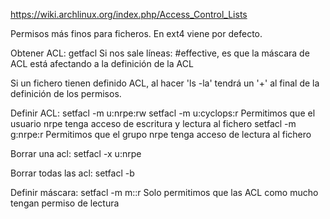 https://wiki.archlinux.org/index.php/Access_Control_Lists

Permisos más finos para ficheros.
En ext4 viene por defecto.

Obtener ACL:
getfacl <file> 
  Si nos sale líneas: #effective, es que la máscara de ACL está afectando a la definición de la ACL

Si un fichero tienen definido ACL, al hacer 'ls -la' tendrá un '+' al final de la definición de los permisos.

Definir ACL:
setfacl -m u:nrpe:rw <file>
setfacl -m u:cyclops:r <file>
  Permitimos que el usuario nrpe tenga acceso de escritura y lectura al fichero
setfacl -m g:nrpe:r <file>
  Permitimos que el grupo nrpe tenga acceso de lectura al fichero

Borrar una acl:
  setfacl -x u:nrpe <file>

Borrar todas las acl:
  setfacl -b <file>

Definir máscara:
setfacl -m m::r <file>
  Solo permitimos que las ACL como mucho tengan permiso de lectura
